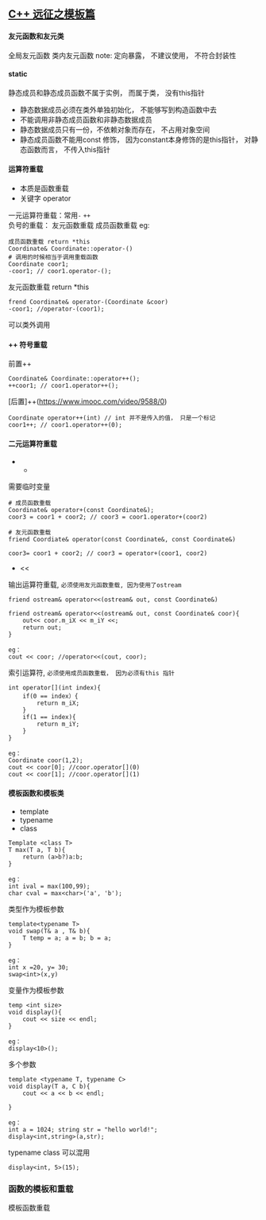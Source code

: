 
## [C++ 远征之模板篇](https://www.imooc.com/learn/477)

#### 友元函数和友元类
全局友元函数
类内友元函数
note: 定向暴露， 不建议使用， 不符合封装性

#### static
静态成员和静态成员函数不属于实例， 而属于类， 没有this指针

- 静态数据成员必须在类外单独初始化， 不能够写到构造函数中去
- 不能调用非静态成员函数和非静态数据成员
- 静态数据成员只有一份，不依赖对象而存在， 不占用对象空间
- 静态成员函数不能用const 修饰， 因为constant本身修饰的是this指针， 对静态函数而言， 不传入this指针


#### 运算符重载

- 本质是函数重载
- 关键字 operator 

一元运算符重载：常用`-` `++`  
负号的重载： 
    友元函数重载
    成员函数重载
eg:
```
成员函数重载 return *this
Coordinate& Coordinate::operator-()
# 调用的时候相当于调用重载函数
Coordinate coor1;
-coor1; // coor1.operator-();
```
友元函数重载 return *this
```
frend Coordinate& operator-(Coordinate &coor)
-coor1; //operator-(coor1);
```
可以类外调用

#### ++ 符号重载
前置++

```
Coordinate& Coordinate::operator++();
++coor1; // coor1.operator++();
```
[后置]++(https://www.imooc.com/video/9588/0)
```
Coordinate operator++(int) // int 并不是传入的值， 只是一个标记
coor1++; // coor1.operator++(0);
```
#### 二元运算符重载

- + 

需要临时变量
```
# 成员函数重载
Coordinate& operator+(const Coordinate&);
coor3 = coor1 + coor2; // coor3 = coor1.operator+(coor2)

# 友元函数重载
friend Coordiate& operator(const Coordinate&, const Coordinate&)

coor3= coor1 + coor2; // coor3 = operator+(coor1, coor2)
```
-  <<

输出运算符重载, `必须使用友元函数重载, 因为使用了ostream`
```
friend ostream& operator<<(ostream& out, const Coordinate&)

friend ostream& operator<<(ostream& out, const Coordinate& coor){
    out<< coor.m_iX << m_iY <<;
    return out;
}

eg：
cout << coor; //operator<<(cout, coor);
```

索引运算符, `必须使用成员函数重载， 因为必须有this 指针`

```
int operator[](int index){
    if(0 == index）{
        return m_iX;
    }
    if(1 == index){
        return m_iY;
    }
}

eg：
Coordinate coor(1,2);
cout << coor[0]; //coor.operator[](0)
cout << coor[1]; //coor.operator[](1)
```


#### 模板函数和模板类
- template 
- typename 
- class

```
Template <class T>
T max(T a, T b){
    return (a>b?)a:b;
}

eg：
int ival = max(100,99);
char cval = max<char>('a', 'b');
```
类型作为模板参数
```
template<typename T>
void swap(T& a , T& b){
    T temp = a; a = b; b = a;
}

eg：
int x =20, y= 30;
swap<int>(x,y)
```
变量作为模板参数
```
temp <int size>
void display(){
    cout << size << endl;
}

eg：
display<10>();
```
多个参数
```
template <typename T, typename C>
void display(T a, C b){
    cout << a << b << endl;

}

eg：
int a = 1024; string str = "hello world!";
display<int,string>(a,str);
```
typename class 可以混用
```
display<int, 5>(15);
```

### 函数的模板和重载

模板函数重载
